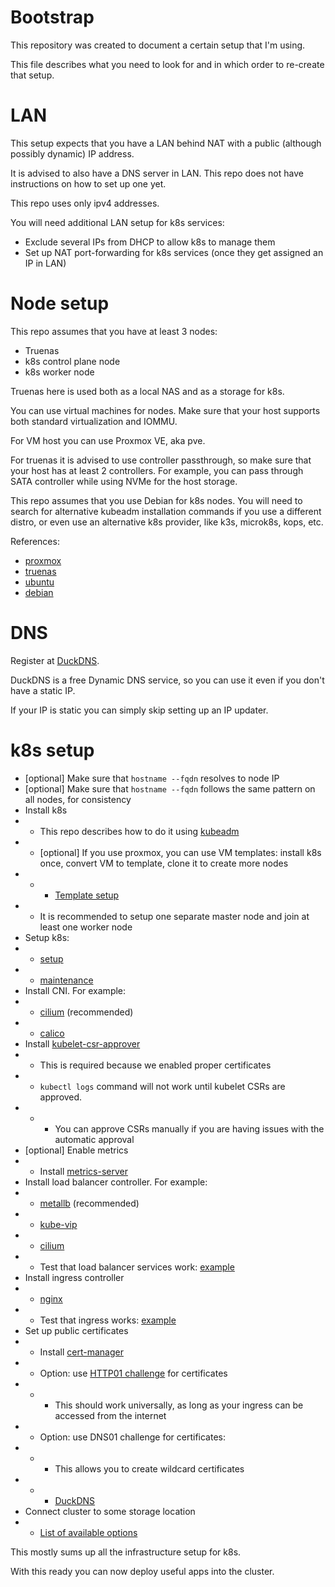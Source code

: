 
# Bootstrap

This repository was created to document a certain setup that I'm using.

This file describes what you need to look for and in which order
to re-create that setup.

# LAN

This setup expects that you have a LAN behind NAT
with a public (although possibly dynamic) IP address.

It is advised to also have a DNS server in LAN.
This repo does not have instructions on how to set up one yet.

This repo uses only ipv4 addresses.

You will need additional LAN setup for k8s services:
- Exclude several IPs from DHCP to allow k8s to manage them
- Set up NAT port-forwarding for k8s services (once they get assigned an IP in LAN)

# Node setup

This repo assumes that you have at least 3 nodes:
- Truenas
- k8s control plane node
- k8s worker node

Truenas here is used both as a local NAS and as a storage for k8s.

You can use virtual machines for nodes.
Make sure that your host supports both standard virtualization and IOMMU.

For VM host you can use Proxmox VE, aka pve.

For truenas it is advised to use controller passthrough,
so make sure that your host has at least 2 controllers.
For example, you can pass through SATA controller
while using NVMe for the host storage.

This repo assumes that you use Debian for k8s nodes.
You will need to search for alternative kubeadm installation commands
if you use a different distro,
or even use an alternative k8s provider, like k3s, microk8s, kops, etc.

References:
- [proxmox](./proxmox.md)
- [truenas](./truenas.md)
- [ubuntu](./ubuntu.md)
- [debian](./debian.md)

# DNS

Register at [DuckDNS](../ingress/cert-manager/duckdns/readme.md).

DuckDNS is a free Dynamic DNS service,
so you can use it even if you don't have a static IP.

If your IP is static you can simply skip setting up an IP updater.

# k8s setup

- [optional] Make sure that `hostname --fqdn` resolves to node IP
- [optional] Make sure that `hostname --fqdn` follows the same pattern on all nodes, for consistency
- Install k8s
- - This repo describes how to do it using [kubeadm](./k8s/kubeadm-install.md)
- - [optional] If you use proxmox, you can use VM templates: install k8s once, convert VM to template, clone it to create more nodes
- - - [Template setup](./proxmox.md#templates)
- - It is recommended to setup one separate master node and join at least one worker node
- Setup k8s:
- - [setup](./k8s/kubeadm-setup.md)
- - [maintenance](./k8s/kubeadm-maintenance.md)
- Install CNI. For example:
- - [cilium](../network/cilium/readme.md) (recommended)
- - [calico](../network/calico/readme.md)
- Install [kubelet-csr-approver](../metrics/kubelet-csr-approver/readme.md)
- - This is required because we enabled proper certificates
- - `kubectl logs` command will not work until kubelet CSRs are approved.
- - - You can approve CSRs manually if you are having issues with the automatic approval
- [optional] Enable metrics
- - Install [metrics-server](../metrics/metrics-server/readme.md)
- Install load balancer controller. For example:
- - [metallb](../network/metallb/readme.md) (recommended)
- - [kube-vip](../network/kube-vip-load-balancer/readme.md)
- - [cilium](../network/cilium/readme.md)
- - Test that load balancer services work: [example](../test/ingress/readme.md)
- Install ingress controller
- - [nginx](../ingress/nginx/readme.md)
- - Test that ingress works: [example](../test/ingress/readme.md)
- Set up public certificates
- - Install [cert-manager](../ingress/cert-manager/readme.md)
- - Option: use [HTTP01 challenge](../ingress/cert-manager/letsencrypt/readme.md) for certificates
- - - This should work universally, as long as your ingress can be accessed from the internet
- - Option: use DNS01 challenge for certificates:
- - - This allows you to create wildcard certificates
- - - [DuckDNS](../ingress/cert-manager/duckdns/readme.md)
- Connect cluster to some storage location
- - [List of available options](../storage/readme.md#storage-classes)

This mostly sums up all the infrastructure setup for k8s.

With this ready you can now deploy useful apps into the cluster.
